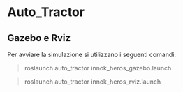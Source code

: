 # Auto_Tractor

## Gazebo e Rviz
Per avviare la simulazione si utilizzano i seguenti comandi:
> roslaunch auto_tractor innok_heros_gazebo.launch

> roslaunch auto_tractor innok_heros_rviz.launch
